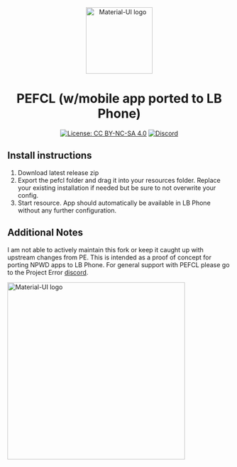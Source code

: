 <div align="center">
    <img href="https://projecterror.dev" width="150" src="https://i.tasoagc.dev/c1pD" alt="Material-UI logo" />
</div>
<h1 align="center">PEFCL (w/mobile app ported to LB Phone)</h1>

<div align="center">

[![License: CC BY-NC-SA 4.0](https://img.shields.io/badge/License-CC_BY--NC--SA_4.0-lightgrey.svg)](https://creativecommons.org/licenses/by-nc-sa/4.0/)
[![Discord](https://img.shields.io/discord/791854454760013827?label=Our%20Discord)](https://discord.gg/HYwBjTbAY5)

</div>

## Install instructions
1. Download latest release zip
2. Export the pefcl folder and drag it into your resources folder. Replace your existing installation if needed but be sure to not overwrite your config.
3. Start resource. App should automatically be available in LB Phone without any further configuration.

## Additional Notes
I am not able to actively maintain this fork or keep it caught up with upstream changes from PE. This is intended as a proof of concept for porting NPWD apps to LB Phone. For general support with PEFCL please go to the Project Error [discord](https://discord.gg/DwKrMwCHX3).

<img href="https://projecterror.dev" width="400" src="https://cdn.discordapp.com/attachments/428739555429187585/1096644101186801734/image.png" alt="Material-UI logo" />

